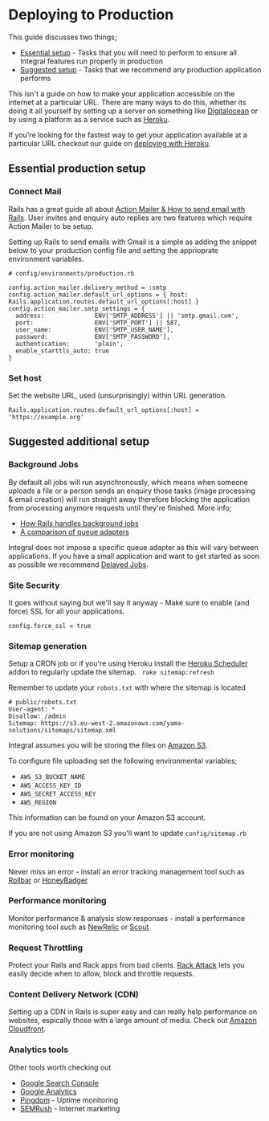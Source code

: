 # Deploying to Production

This guide discusses two things;
* [Essential setup](#essential-production-setup) - Tasks that you will need to perform to ensure all Integral features run properly in production
* [Suggested setup](#suggested-additional-setup) - Tasks that we recommend any production application performs

This isn't a guide on how to make your application accessible on the internet at a particular URL. There are many ways to do this, whether its doing it all yourself by setting up a server on something like [Digitalocean](https://digitalocean.com) or by using a platform as a service such as [Heroku](https://heroku.com).

If you're looking for the fastest way to get your application available at a particular URL checkout our guide on [deploying with Heroku](https://github.com/yamasolutions/integral/blob/master/docs/heroku.md).

## Essential production setup

### Connect Mail
Rails has a great guide all about [Action Mailer & How to send email with Rails](https://guides.rubyonrails.org/action_mailer_basics.html). User invites and enquiry auto replies are two features which require Action Mailer to be setup.

Setting up Rails to send emails with Gmail is a simple as adding the snippet below to your production config file and setting the apprioprate environment variables.

```
# config/environments/production.rb

config.action_mailer.delivery_method = :smtp
config.action_mailer.default_url_options = { host: Rails.application.routes.default_url_options[:host] }
config.action_mailer.smtp_settings = {
  address:              ENV['SMTP_ADDRESS'] || 'smtp.gmail.com',
  port:                 ENV['SMTP_PORT'] || 587,
  user_name:            ENV['SMTP_USER_NAME'],
  password:             ENV['SMTP_PASSWORD'],
  authentication:       'plain',
  enable_starttls_auto: true
}
```


### Set host
Set the website URL, used (unsurprisingly) within URL generation.
```
Rails.application.routes.default_url_options[:host] = 'https://example.org'
```


## Suggested additional setup

### Background Jobs

By default all jobs will run asynchronously, which means when someone uploads a file or a person sends an enquiry those tasks (image processing & email creation) will run straight away therefore blocking the application from processing anymore requests until they're finished. More info;

* [How Rails handles background jobs](https://edgeguides.rubyonrails.org/active_job_basics.html)
* [A comparison of queue adapters](https://github.com/collectiveidea/delayed_job)

Integral does not impose a specific queue adapter as this will vary between applications. If you have a small application and want to get started as soon as possible we recommend [Delayed Jobs](https://github.com/collectiveidea/delayed_job).

### Site Security
It goes without saying but we'll say it anyway - Make sure to enable (and force) SSL for all your applications.
```
config.force_ssl = true
```

### Sitemap generation
Setup a CRON job or if you're using Heroku install the [Heroku Scheduler](https://elements.heroku.com/addons/scheduler) addon to regularly update the sitemap.
``` rake sitemap:refresh```

Remember to update your `robots.txt` with where the sitemap is located
```
# public/robots.txt
User-agent: *
Disallow: /admin
Sitemap: https://s3.eu-west-2.amazonaws.com/yama-solutions/sitemaps/sitemap.xml
```

Integral assumes you will be storing the files on [Amazon S3](https://aws.amazon.com/s3/).

To configure file uploading set the following environmental variables;
* ``` AWS_S3_BUCKET_NAME ```
* ``` AWS_ACCESS_KEY_ID ```
* ``` AWS_SECRET_ACCESS_KEY ```
* ``` AWS_REGION ```

This information can be found on your Amazon S3 account.

If you are not using Amazon S3 you'll want to update ```config/sitemap.rb```

### Error monitoring
Never miss an error - install an error tracking management tool such as [Rollbar](https://rollbar.com) or [HoneyBadger](https://www.honeybadger.io/)

### Performance monitoring
Monitor performance & analysis slow responses - install a performance monitoring tool such as [NewRelic](https://newrelic.com/) or [Scout](https://scoutapp.com/)

### Request Throttling
Protect your Rails and Rack apps from bad clients. [Rack Attack](https://github.com/kickstarter/rack-attack) lets you easily decide when to allow, block and throttle requests.

### Content Delivery Network (CDN)
Setting up a CDN in Rails is super easy and can really help performance on websites, espically those with a large amount of media. Check out [Amazon Cloudfront](https://aws.amazon.com/cloudfront).

### Analytics tools
Other tools worth checking out
* [Google Search Console](https://search.google.com/search-console)
* [Google Analytics](https://analytics.google.com)
* [Pingdom](https://pingdom.com) - Uptime monitoring
* [SEMRush](https://semrush.com) - Internet marketing
